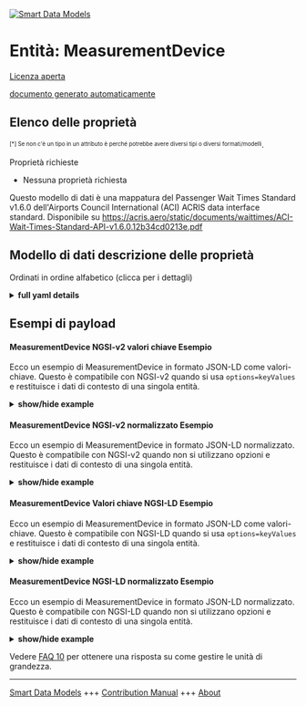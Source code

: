 <!-- 10-Header -->  
[![Smart Data Models](https://smartdatamodels.org/wp-content/uploads/2022/01/SmartDataModels_logo.png "Logo")](https://smartdatamodels.org)  
Entità: MeasurementDevice  
=========================<!-- /10-Header -->  
<!-- 15-License -->  
[Licenza aperta](https://github.com/smart-data-models//dataModel.ACRIS/blob/master/MeasurementDevice/LICENSE.md)  
[documento generato automaticamente](https://docs.google.com/presentation/d/e/2PACX-1vTs-Ng5dIAwkg91oTTUdt8ua7woBXhPnwavZ0FxgR8BsAI_Ek3C5q97Nd94HS8KhP-r_quD4H0fgyt3/pub?start=false&loop=false&delayms=3000#slide=id.gb715ace035_0_60)  
<!-- /15-License -->  
<!-- 20-Description -->  
<!-- /20-Description -->  
<!-- 30-PropertiesList -->  

## Elenco delle proprietà  

<sup><sub>[*] Se non c'è un tipo in un attributo è perché potrebbe avere diversi tipi o diversi formati/modelli</sub></sup>.  
<!-- /30-PropertiesList -->  
<!-- 35-RequiredProperties -->  
Proprietà richieste  
- Nessuna proprietà richiesta  <!-- /35-RequiredProperties -->  
<!-- 40-RequiredProperties -->  
Questo modello di dati è una mappatura del Passenger Wait Times Standard v1.6.0 dell'Airports Council International (ACI) ACRIS data interface standard. Disponibile su https://acris.aero/static/documents/waittimes/ACI-Wait-Times-Standard-API-v1.6.0.12b34cd0213e.pdf  
<!-- /40-RequiredProperties -->  
<!-- 50-DataModelHeader -->  
## Modello di dati descrizione delle proprietà  
Ordinati in ordine alfabetico (clicca per i dettagli)  
<!-- /50-DataModelHeader -->  
<!-- 60-ModelYaml -->  
<details><summary><strong>full yaml details</strong></summary>    
```yaml  
MeasurementDevice:    
  description: Property. Information about the device (equipment) used to take measurements (observations).    
  properties:    
    MeasurementDeviceLocation:    
      description: The geospatial or geopolitical location of a Measurement Device.    
      properties:    
        Name:    
          description: Unique name for the location of the Measurement Device.    
          type: string    
          x-ngsi:    
            type: Property    
      type: object    
      x-ngsi:    
        type: Property    
    Name:    
      description: Unique name for the Measurement Device.    
      type: string    
      x-ngsi:    
        type: Property    
    id:    
      anyOf:    
        - description: Identifier format of any NGSI entity    
          maxLength: 256    
          minLength: 1    
          pattern: ^[\w\-\.\{\}\$\+\*\[\]`|~^@!,:\\]+$    
          type: string    
          x-ngsi:    
            type: Property    
        - description: Identifier format of any NGSI entity    
          format: uri    
          type: string    
          x-ngsi:    
            type: Property    
      description: Unique identifier of the entity    
      x-ngsi:    
        type: Property    
    type:    
      description: It must be equal to MeasurementDevice.    
      enum:    
        - MeasurementDevice    
      type: string    
      x-ngsi:    
        type: Property    
  required:    
    - id    
    - type    
  type: object    
  x-derived-from: https://acris.aero/static/documents/waittimes/ACI-Wait-Times-API-Specification-v1.6.0.1c4ec122da9a.yaml    
  x-disclaimer: 'Redistribution and use in source and binary forms, with or without modification, are permitted  provided that the license conditions are met. Copyleft (c) 2022 Contributors to Smart Data Models Program'    
  x-license-url: https://github.com/smart-data-models/dataModel.ACRIS/blob/master/MeasurementDevice/LICENSE.md    
  x-model-schema: https://smart-data-models.github.io/dataModel.ACRIS/MeasurementDevice/schema.json    
  x-model-tags: ACRIS    
  x-version: 0.0.1    
```  
</details>    
<!-- /60-ModelYaml -->  
<!-- 70-MiddleNotes -->  
<!-- /70-MiddleNotes -->  
<!-- 80-Examples -->  
## Esempi di payload  
#### MeasurementDevice NGSI-v2 valori chiave Esempio  
Ecco un esempio di MeasurementDevice in formato JSON-LD come valori-chiave. Questo è compatibile con NGSI-v2 quando si usa `options=keyValues` e restituisce i dati di contesto di una singola entità.  
<details><summary><strong>show/hide example</strong></summary>    
```json  
{  
    "id": "urn:ngsi-ld:MeasurementDevice:id:TKHP:61060694",  
    "type": "MeasurementDevice",  
    "Name": "MeasurementDevice1",  
    "MeasurementDeviceLocation": {  
        "Name": "Gate23"  
    }  
}  
```  
</details>  
#### MeasurementDevice NGSI-v2 normalizzato Esempio  
Ecco un esempio di MeasurementDevice in formato JSON-LD normalizzato. Questo è compatibile con NGSI-v2 quando non si utilizzano opzioni e restituisce i dati di contesto di una singola entità.  
<details><summary><strong>show/hide example</strong></summary>    
```json  
{  
    "id": "urn:ngsi-ld:MeasurementDevice:id:VGWX:01135533",  
    "type": "MeasurementDevice",  
    "Name": {  
        "type": "Text",  
        "value": "MeasurementDevice1"  
    },  
    "MeasurementDeviceLocation": {  
        "type": "Text",  
        "value": {  
            "Name": "Gate23"  
        }  
    }  
}  
```  
</details>  
#### MeasurementDevice Valori chiave NGSI-LD Esempio  
Ecco un esempio di MeasurementDevice in formato JSON-LD come valori-chiave. Questo è compatibile con NGSI-LD quando si usa `options=keyValues` e restituisce i dati di contesto di una singola entità.  
<details><summary><strong>show/hide example</strong></summary>    
```json  
{  
  "id": "urn:ngsi-ld:MeasurementDevice:id:TKHP:61060694",  
  "type": "MeasurementDevice",  
  "Name": "MeasurementDevice1",  
  "MeasurementDeviceLocation": {  
    "Name": "Gate23"  
  },  
  "@context": [  
    "https://raw.githubusercontent.com/smart-data-models/dataModel.ACRIS/master/context.jsonld"  
  ]  
}  
```  
</details>  
#### MeasurementDevice NGSI-LD normalizzato Esempio  
Ecco un esempio di MeasurementDevice in formato JSON-LD normalizzato. Questo è compatibile con NGSI-LD quando non si utilizzano opzioni e restituisce i dati di contesto di una singola entità.  
<details><summary><strong>show/hide example</strong></summary>    
```json  
{  
    "id": "urn:ngsi-ld:MeasurementDevice:id:VGWX:01135533",  
    "type": "MeasurementDevice",  
    "Name": {  
        "type": "Property",  
        "value": "MeasurementDevice1"  
    },  
    "MeasurementDeviceLocation": {  
        "type": "Property",  
        "value": {  
            "Name": "Gate23"  
        }  
    },  
    "@context": [  
        "https://raw.githubusercontent.com/smart-data-models/dataModel.ACRIS/master/context.jsonld"  
    ]  
}  
```  
</details><!-- /80-Examples -->  
<!-- 90-FooterNotes -->  
<!-- /90-FooterNotes -->  
<!-- 95-Units -->  
Vedere [FAQ 10](https://smartdatamodels.org/index.php/faqs/) per ottenere una risposta su come gestire le unità di grandezza.  
<!-- /95-Units -->  
<!-- 97-LastFooter -->  
---  
[Smart Data Models](https://smartdatamodels.org) +++ [Contribution Manual](https://bit.ly/contribution_manual) +++ [About](https://bit.ly/Introduction_SDM)<!-- /97-LastFooter -->  
